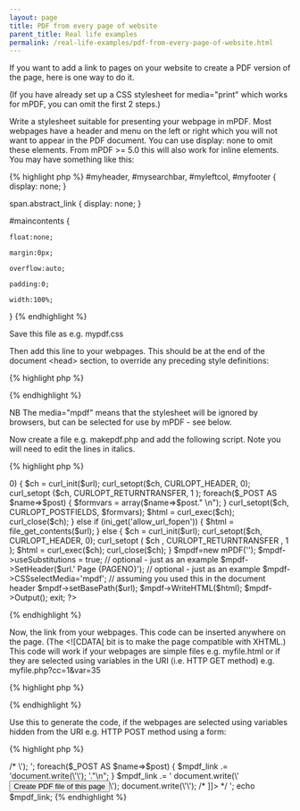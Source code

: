 ```yaml
---
layout: page
title: PDF from every page of website
parent_title: Real life examples
permalink: /real-life-examples/pdf-from-every-page-of-website.html
---
```


<div id="bpmbook" class="bpmbook" style="direction:ltr;">
<div class="topic_user_field">
<div id="U0">
<p>If you want to add a link to pages on your website to create a PDF version of the page, here is one way to do it.</p>
<p>(If you have already set up a CSS stylesheet for media="print" which works for mPDF, you can omit the first 2 steps.)</p>
<p>Write a stylesheet suitable for presenting your webpage in mPDF. Most webpages have a header and menu on the left or right which you will not want to appear in the PDF document. You can use display: none to omit these elements. From mPDF &gt;= 5.0 this will also work for inline elements. You may have something like this:</p>

{% highlight php %}
#myheader, #mysearchbar, #myleftcol, #myfooter { display: none; }

span.abstract_link { display: none; }

#maincontents {

    float:none;

    margin:0px;

    overflow:auto;

    padding:0;

    width:100%;

}
{% endhighlight %}

<p>Save this file as e.g. <span class="filename">mypdf.css</span></p>
<p>Then add this line to your webpages. This should be at the end of the document &lt;head&gt; section, to override any preceding style definitions:</p>

{% highlight php %}
<link href="mypdf.css" type="text/css" rel="stylesheet" media="mpdf" />
{% endhighlight %}

<p>NB The media="mpdf" means that the stylesheet will be ignored by browsers, but can be selected for use by mPDF - see below.</p>
<p>Now create a file e.g. <span class="filename">makepdf.php</span> and add the following script. Note you will need to edit the lines in italics.</p>

{% highlight php %}
<?php

<?php

// Define relative path from this script to mPDF

define('_MPDF_PATH','../../common/mpdf/');

include(_MPDF_PATH . "mpdf.php");

$url = urldecode($_REQUEST['url']);

// To prevent anyone else using your script to create their PDF files

if (!preg_match('/^http:\/\/www\.mydomain\.com/', $url)) { die("Access denied"); }

// For $_POST i.e. forms with fields

if (count($_POST)>0) {

    $ch = curl_init($url);

    curl_setopt($ch, CURLOPT_HEADER, 0);

      curl_setopt ($ch, CURLOPT_RETURNTRANSFER, 1 );

    foreach($_POST AS $name=>$post) {

        $formvars = array($name=>$post." \n");

    }

    curl_setopt($ch, CURLOPT_POSTFIELDS, $formvars);

    $html = curl_exec($ch);

    curl_close($ch);

}

else if (ini_get('allow_url_fopen')) {

    $html = file_get_contents($url);

}

else {

    $ch = curl_init($url);

    curl_setopt($ch, CURLOPT_HEADER, 0);

      curl_setopt ( $ch , CURLOPT_RETURNTRANSFER , 1 );

    $html = curl_exec($ch);

    curl_close($ch);

}

$mpdf=new mPDF(''); 

$mpdf->useSubstitutions = true; // optional - just as an example

$mpdf->SetHeader($url.'

Page {PAGENO}');  // optional - just as an example

$mpdf->CSSselectMedia='mpdf'; // assuming you used this in the document header

$mpdf->setBasePath($url);

$mpdf->WriteHTML($html);

$mpdf->Output();

exit;

?>
{% endhighlight %}

<p>Now, the link from your webpages. This code can be inserted anywhere on the page. (The &lt;![CDATA[ bit is to make the page compatible with XHTML.) This code will work if your webpages are simple files e.g. <span class="filename">myfile.html</span> or if they are selected using variables in the URI (i.e. HTTP GET method) e.g. <span class="filename">myfile.php?cc=1&amp;var=35</span></p>

{% highlight php %}
<script language="javascript" type="text/javascript">

/* <![CDATA[ */

      document.write('<a href="makepdf.php?url=' + encodeURIComponent(location.href) +'">');

      document.write('Create PDF file of this page');

      document.write('</a>');

/* ]]> */

</script>
{% endhighlight %}

<p>Use this to generate the code, if the webpages are selected using variables hidden from the URI e.g. HTTP POST method using a form:</p>

{% highlight php %}
<?php

$mpdf_link = '

<script language="javascript" type="text/javascript">

/* <![CDATA[ */

      document.write(\'<form method="POST" action="makepdf.php?url=\' + encodeURIComponent(location.href) +\'">\');

';

foreach($_POST AS $name=>$post) {

    $mpdf_link .= 'document.write(\'<input type="hidden" name="'.$name.'" value="'.$post.'" />\'); '."\n";

}

$mpdf_link .= '

      document.write(\'<input type="submit" name="submit" value="Create PDF file of this page" />\');

      document.write(\'</form>\');

/* ]]> */

</script>

';

echo $mpdf_link;
{% endhighlight %}

</div>
</div>

